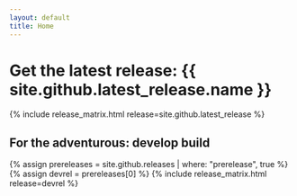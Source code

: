 ```yaml
---
layout: default
title: Home
---
```

# Get the latest release: {{ site.github.latest_release.name }}
{% include release_matrix.html release=site.github.latest_release %}

## For the adventurous: develop build
{% assign prereleases = site.github.releases | where: "prerelease", true %}
{% assign devrel = prereleases[0] %}
{% include release_matrix.html release=devrel %}
